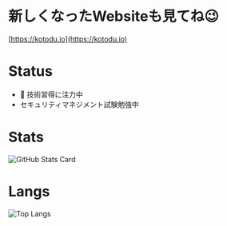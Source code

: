 # 新しくなったWebsiteも見てね😉
[https://kotodu.io](https://kotodu.io)

# Status
- 🌱 技術習得に注力中
- セキュリティマネジメント試験勉強中

# Stats
![GitHub Stats Card](https://github-readme-stats.vercel.app/api?username=kotodu&show_icons=true&count_private=true&theme=vue)

# Langs
![Top Langs](https://github-readme-stats.vercel.app/api/top-langs/?username=kotodu&layout=compact)